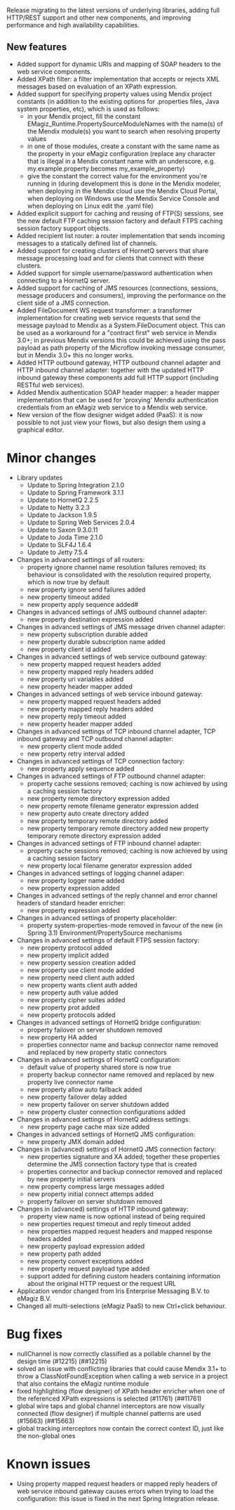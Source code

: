 Release migrating to the latest versions of underlying libraries, adding full HTTP/REST support and other new components, and improving performance and high availability capabilities.
## New features
- Added support for dynamic URIs and mapping of SOAP headers to the web service components.
- Added XPath filter: a filter implementation that accepts or rejects XML messages based on evaluation of an XPath expression.
- Added support for specifying property values using Mendix project constants (in addition to the existing options for .properties files, Java system properties, etc), which is used as follows:
  - in your Mendix project, fill the constant EMagiz_Runtime.PropertySourceModuleNames with the name(s) of the Mendix module(s) you want to search when resolving property values
  - in one of those modules, create a constant with the same name as the property in your eMagiz configuration (replace any character that is illegal in a Mendix constant name with an underscore, e.g. my.example.property becomes my_example_property)
  - give the constant the correct value for the environment you're running in (during development this is done in the Mendix modeler, when deploying in the Mendix cloud use the Mendix Cloud Portal, when deploying on Windows use the Mendix Service Console and when deploying on Linux edit the .yaml file)
- Added explicit support for caching and reusing of FTP(S) sessions, see the new default FTP caching session factory and default FTPS caching session factory support objects.
- Added recipient list router: a router implementation that sends incoming messages to a statically defined list of channels.
- Added support for creating clusters of HornetQ servers that share message processing load and for clients that connect with these clusters.
- Added support for simple username/password authentication when connecting to a HornetQ server.
- Added support for caching of JMS resources (connections, sessions, message producers and consumers), improving the performance on the client side of a JMS connection.
- Added FileDocument WS request transformer: a transformer implementation for creating web service requests that send the message payload to Mendix as a System.FileDocument object. This can be used as a workaround for a "contract first" web service in Mendix 3.0+; in previous Mendix versions this could be achieved using the pass payload as path property of the Microflow invoking message consumer, but in Mendix 3.0+ this no longer works.
- Added HTTP outbound gateway, HTTP outbound channel adapter and HTTP inbound channel adapter: together with the updated HTTP inbound gateway these components add full HTTP support (including RESTful web services).
- Added Mendix authentication SOAP header mapper: a header mapper implementation that can be used for 'proxying' Mendix authentication credentials from an eMagiz web service to a Mendix web service.
- New version of the flow designer widget added (PaaS): it is now possible to not just view your flows, but also design them using a graphical editor.
# Minor changes
- Library updates
  - Update to Spring Integration 2.1.0
  - Update to Spring Framework 3.1.1
  - Update to HornetQ 2.2.5
  - Update to Netty 3.2.3
  - Update to Jackson 1.9.5
  - Update to Spring Web Services 2.0.4
  - Update to Saxon 9.3.0.11
  - Update to Joda Time 2.1.0
  - Update to SLF4J 1.6.4
  - Update to Jetty 7.5.4
- Changes in advanced settings of all routers:
  - property ignore channel name resolution failures removed; its behaviour is consolidated with the resolution required property, which is now true by default
  - new property ignore send failures added
  - new property timeout added
  - new property apply sequence added#
- Changes in advanced settings of JMS outbound channel adapter:
  - new property destination expression added
- Changes in advanced settings of JMS message driven channel adapter:
  - new property subscription durable added
  - new property durable subscription name added
  - new property client id added
- Changes in advanced settings of web service outbound gateway:
  - new property mapped request headers added
  - new property mapped reply headers added
  - new property uri variables added
  - new property header mapper added
- Changes in advanced settings of web service inbound gateway:
  - new property mapped request headers added
  - new property mapped reply headers added
  - new property reply timeout added
  - new property header mapper added
- Changes in advanced settings of TCP inbound channel adapter, TCP inbound gateway and TCP outbound channel adapter:
  - new property client mode added
  - new property retry interval added
- Changes in advanced settings of TCP connection factory:
  - new property apply sequence added
- Changes in advanced settings of FTP outbound channel adapter:
  - property cache sessions removed; caching is now achieved by using a caching session factory
  - new property remote directory expression added
  - new property remote filename generator expression added
  - new property auto create directory added
  - new property temporary remote directory added
  - new property temporary remote directory added new property temporary remote directory expression added
- Changes in advanced settings of FTP inbound channel adapter:
  - property cache sessions removed; caching is now achieved by using a caching session factory
  - new property local filename generator expression added
- Changes in advanced settings of logging channel adaper:
  - new property logger name added
  - new property expression added
- Changes in advanced settings of the reply channel and error channel headers of standard header enricher:
  - new property expression added
- Changes in advanced settings of property placeholder:
  - property system-properties-mode removed in favour of the new (in Spring 3.1) Environment/PropertySource mechanisms
- Changes in advanced settings of default FTPS session factory:
  - new property protocol added
  - new property implicit added
  - new property session creation added
  - new property use client mode added
  - new property need client auth added
  - new property wants client auth added
  - new property auth value added
  - new property cipher suites added
  - new property prot added
  - new property protocols added
- Changes in advanced settings of HornetQ bridge configuration:
  - property failover on server shutdown removed
  - new property HA added
  - properties connector name and backup connector name removed and replaced by new property static connectors
- Changes in advanced settings of HornetQ configuration:
  - default value of property shared store is now true
  - property backup connector name removed and replaced by new property live connector name
  - new property allow auto failback added
  - new property failover delay added
  - new property failover on server shutdown added
  - new property cluster connection configurations added
- Changes in advanced settings of HornetQ address settings:
  - new property page cache max size added
- Changes in advanced settings of HornetQ JMS configuration:
  - new property JMX domain added
- Changes in (advanced) settings of HornetQ JMS connection factory:
  - new properties signature and XA added; together these properties determine the JMS connection factory type that is created
  - properties connector and backup connector removed and replaced by new property initial servers
  - new property compress large messages added
  - new property initial connect attemps added
  - property failover on server shutdown removed
- Changes in (advanced) settings of HTTP inbound gateway:
  - property view name is now optional instead of being required
  - new properties request timeout and reply timeout added
  - new properties mapped request headers and mapped response headers added
  - new property payload expression added
  - new property path added
  - new property convert exceptions added
  - new property request payload type added
  - support added for defining custom headers containing information about the original HTTP request or the request URL
- Application vendor changed from Iris Enterprise Messaging B.V. to eMagiz B.V.
- Changed all multi-selections (eMagiz PaaS) to new Ctrl+click behaviour.
# Bug fixes
- nullChannel is now correctly classified as a pollable channel by the design time (#12215) (##12215)
- solved an issue with conflicting libraries that could cause Mendix 3.1+ to throw a ClassNotFoundException when calling a web service in a project that also contains the eMagiz runtime module
- fixed highlighting (flow designer) of XPath header enricher when one of the referenced XPath expressions is selected (#11761) (##11761)
- global wire taps and global channel interceptors are now visually connected (flow designer) if multiple channel patterns are used (#15663) (##15663)
- global tracking interceptors now contain the correct context ID, just like the non-global ones
# Known issues
- Using property mapped request headers or mapped reply headers of web service inbound gateway causes errors when trying to load the configuration: this issue is fixed in the next Spring Integration release.
